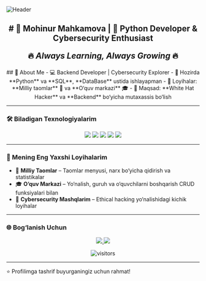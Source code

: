 <!-- Fancy Banner -->
![Header](https://capsule-render.vercel.app/api?type=rect&color=0:ffafbd,100:ffc3a0&height=200&section=header&text=Assalomu%20Alaykum!%20👋&fontSize=40&fontColor=fff)

<h2 align="center"># 🌟 Mohinur Mahkamova | 🚀 Python Developer & Cybersecurity Enthusiast  

🔥 *Always Learning, Always Growing* 🔥</h2>

<p align="center">
## 📍 About Me
- 💻 Backend Developer | Cybersecurity Explorer  
- 🌱 Hozirda **Python** va **SQL**, **DataBase** ustida ishlayapman  
- 🚀 Loyihalar: **Milliy taomlar** 🍲 va **O‘quv markazi** 🎓  
- 🎯 Maqsad: **White Hat Hacker** va **Backend** bo‘yicha mutaxassis bo‘lish 
</p>

---

### 🛠️ Biladigan Texnologiyalarim

<p align="center">
  <img src="https://img.shields.io/badge/Python-FFD43B?style=for-the-badge&logo=python&logoColor=blue" />
  <img src="https://img.shields.io/badge/MySQL-005C84?style=for-the-badge&logo=mysql&logoColor=white" />
  <img src="https://img.shields.io/badge/Git-F05032?style=for-the-badge&logo=git&logoColor=white" />
  <img src="https://img.shields.io/badge/Linux-FCC624?style=for-the-badge&logo=linux&logoColor=black" />
  <img src="https://img.shields.io/badge/VSCode-007ACC?style=for-the-badge&logo=visual-studio-code&logoColor=white" />
</p>

---

### 📌 Mening Eng Yaxshi Loyihalarim
- 📝 **Milliy Taomlar** – Taomlar menyusi, narx bo‘yicha qidirish va statistikalar
- 🎓 **O‘quv Markazi** – Yo‘nalish, guruh va o‘quvchilarni boshqarish CRUD funksiyalari bilan
- 🔐 **Cybersecurity Mashqlarim** – Ethical hacking yo‘nalishidagi kichik loyihalar

---

### 🌐 Bog‘lanish Uchun

<p align="center">
<a href="https://t.me/nuramuhiddin7">
  <img src="https://img.shields.io/badge/Telegram-2CA5E0?style=for-the-badge&logo=telegram&logoColor=white" />
</a>
<a href="mailto:mohinurmahkamova701@gmail.com">
  <img src="https://img.shields.io/badge/Email-D14836?style=for-the-badge&logo=gmail&logoColor=white" />
</a>
</p>

<p align="center">
  <img src="https://visitor-badge.laobi.icu/badge?page_id=nuramuhiddin" alt="visitors"/>
</p>

---

⭐️ Profilimga tashrif buyurganingiz uchun rahmat!
